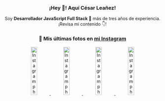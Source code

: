 <div align="center">

<h3>¡Hey 👋! Aquí César Leañez!</h3>

<p>Soy <strong>Desarrollador JavaScript Full Stack 🚀</strong> más de tres años de experiencia.<br />¡Revisa mi contenido 👇!</p>

### 📸 Mis últimas fotos en [mi Instagram](https://instagram.com/cesarsoftware.dev)


<a href='https://instagram.com/p/DG56-A2MYRH' target='_blank'>
  <img width='20%' src='https://instagram.fcmn2-1.fna.fbcdn.net/v/t51.2885-15/482937859_17909133159097059_4067759707531801866_n.jpg?stp=dst-jpg_e35_tt6&efg=eyJ2ZW5jb2RlX3RhZyI6ImltYWdlX3VybGdlbi4yMTYweDEyMTUuc2RyLmY3NTc2MS5kZWZhdWx0X2ltYWdlIn0&_nc_ht=instagram.fcmn2-1.fna.fbcdn.net&_nc_cat=103&_nc_oc=Q6cZ2AGCc1rez9WH_cMc_pe7uXvE9m3lqsWfgClgQnuDP3PsOfaxhSLppW5WWqT8n-kJqL8&_nc_ohc=Xw8E6KU7bw0Q7kNvgFEBju5&_nc_gid=wMHi7dnStTe-ISH7-YIpqw&edm=ACWDqb8BAAAA&ccb=7-5&ig_cache_key=MzU4MzE1NDMyNjc2NDM1NjY3OQ%3D%3D.3-ccb7-5&oh=00_AYGs2SRW1C8A0J32vzimL9MVwThBBQtfnr2niDN0QO3qEw&oe=67DAAF69&_nc_sid=ee9879' alt='Instagram photo' />
</a>
<a href='https://instagram.com/p/DG3CbwaOGBb' target='_blank'>
  <img width='20%' src='https://instagram.fcmn2-1.fna.fbcdn.net/v/t51.2885-15/482703999_17908988550097059_1531515462185596820_n.jpg?stp=dst-jpg_e35_tt6&efg=eyJ2ZW5jb2RlX3RhZyI6ImltYWdlX3VybGdlbi41NDZ4NTQ2LnNkci5mNzU3NjEuZGVmYXVsdF9pbWFnZSJ9&_nc_ht=instagram.fcmn2-1.fna.fbcdn.net&_nc_cat=103&_nc_oc=Q6cZ2AGCc1rez9WH_cMc_pe7uXvE9m3lqsWfgClgQnuDP3PsOfaxhSLppW5WWqT8n-kJqL8&_nc_ohc=_NMRZfFuc9UQ7kNvgFo-dRn&_nc_gid=wMHi7dnStTe-ISH7-YIpqw&edm=ACWDqb8BAAAA&ccb=7-5&ig_cache_key=MzU4MjM0MjczMjA5NDkyMjg0Mw%3D%3D.3-ccb7-5&oh=00_AYGmWOdweJeevraq6aYZkyKwUMzG7QB90_nSPHWWdglpZA&oe=67DA88B3&_nc_sid=ee9879' alt='Instagram photo' />
</a>
<a href='https://instagram.com/p/DGeSJQ7unyF' target='_blank'>
  <img width='20%' src='https://instagram.fcmn3-1.fna.fbcdn.net/v/t51.2885-15/481590284_1152580596565087_3112778662318659396_n.jpg?stp=dst-jpg_e15_tt6&efg=eyJ2ZW5jb2RlX3RhZyI6ImltYWdlX3VybGdlbi42NDB4MTE0Ni5zZHIuZjcxODc4LmRlZmF1bHRfY292ZXJfZnJhbWUifQ&_nc_ht=instagram.fcmn3-1.fna.fbcdn.net&_nc_cat=107&_nc_oc=Q6cZ2AGCc1rez9WH_cMc_pe7uXvE9m3lqsWfgClgQnuDP3PsOfaxhSLppW5WWqT8n-kJqL8&_nc_ohc=ffgNlxDJ8m0Q7kNvgGjIKJd&_nc_gid=wMHi7dnStTe-ISH7-YIpqw&edm=ACWDqb8BAAAA&ccb=7-5&ig_cache_key=MzU3NTM3NDk1NTY3MzE4OTUwOQ%3D%3D.3-ccb7-5&oh=00_AYFlNbAWg8gI_9rroM4DN2PtZ2mkf2tR2O1GTlRkDKTDig&oe=67DA9F66&_nc_sid=ee9879' alt='Instagram photo' />
</a>
<a href='https://instagram.com/p/DFqSLZVvq_X' target='_blank'>
  <img width='20%' src='https://instagram.fcmn2-1.fna.fbcdn.net/v/t51.2885-15/476357202_17905198818097059_4614661586281507924_n.jpg?stp=dst-jpg_e35_tt6&efg=eyJ2ZW5jb2RlX3RhZyI6ImltYWdlX3VybGdlbi41NDB4NTQwLnNkci5mNzU3NjEuZGVmYXVsdF9pbWFnZSJ9&_nc_ht=instagram.fcmn2-1.fna.fbcdn.net&_nc_cat=103&_nc_oc=Q6cZ2AGCc1rez9WH_cMc_pe7uXvE9m3lqsWfgClgQnuDP3PsOfaxhSLppW5WWqT8n-kJqL8&_nc_ohc=X2xpMNDvXekQ7kNvgG6-aEl&_nc_gid=wMHi7dnStTe-ISH7-YIpqw&edm=ACWDqb8BAAAA&ccb=7-5&ig_cache_key=MzU2MDczODQwMzM0OTYwNjM1OQ%3D%3D.3-ccb7-5&oh=00_AYFrTrWOHT-BoUJbqRDtJ31J4_jabb2Xw6u7PhlwoFOWQg&oe=67DA8914&_nc_sid=ee9879' alt='Instagram photo' />
</a>

</div>
